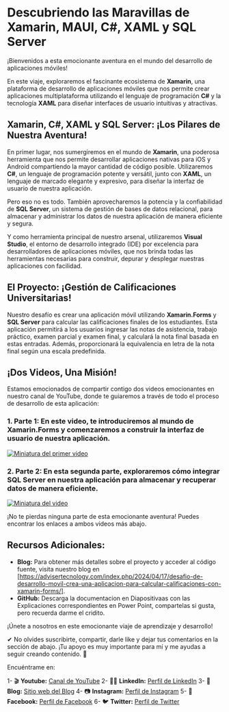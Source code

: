 # Descubriendo las Maravillas de Xamarin, MAUI, C#, XAML y SQL Server

¡Bienvenidos a esta emocionante aventura en el mundo del desarrollo de aplicaciones móviles!

En este viaje, exploraremos el fascinante ecosistema de **Xamarin**, una plataforma de desarrollo de aplicaciones móviles que nos permite crear aplicaciones multiplataforma utilizando el lenguaje de programación **C#** y la tecnología **XAML** para diseñar interfaces de usuario intuitivas y atractivas.

## Xamarin, C#, XAML y SQL Server: ¡Los Pilares de Nuestra Aventura!

En primer lugar, nos sumergiremos en el mundo de **Xamarin**, una poderosa herramienta que nos permite desarrollar aplicaciones nativas para iOS y Android compartiendo la mayor cantidad de código posible. Utilizaremos **C#**, un lenguaje de programación potente y versátil, junto con **XAML**, un lenguaje de marcado elegante y expresivo, para diseñar la interfaz de usuario de nuestra aplicación.

Pero eso no es todo. También aprovecharemos la potencia y la confiabilidad de **SQL Server**, un sistema de gestión de bases de datos relacional, para almacenar y administrar los datos de nuestra aplicación de manera eficiente y segura.

Y como herramienta principal de nuestro arsenal, utilizaremos **Visual Studio**, el entorno de desarrollo integrado (IDE) por excelencia para desarrolladores de aplicaciones móviles, que nos brinda todas las herramientas necesarias para construir, depurar y desplegar nuestras aplicaciones con facilidad.

## El Proyecto: ¡Gestión de Calificaciones Universitarias!

Nuestro desafío es crear una aplicación móvil utilizando **Xamarin.Forms** y **SQL Server** para calcular las calificaciones finales de los estudiantes. Esta aplicación permitirá a los usuarios ingresar las notas de asistencia, trabajo práctico, examen parcial y examen final, y calculará la nota final basada en estas entradas. Además, proporcionará la equivalencia en letra de la nota final según una escala predefinida.

## ¡Dos Videos, Una Misión!

Estamos emocionados de compartir contigo dos videos emocionantes en nuestro canal de YouTube, donde te guiaremos a través de todo el proceso de desarrollo de esta aplicación:

### 1. **Parte 1:** En este video, te introduciremos al mundo de Xamarin.Forms y comenzaremos a construir la interfaz de usuario de nuestra aplicación.

[![Miniatura del primer video](https://img.youtube.com/vi/yRtd37Am_24/maxresdefault.jpg)](https://www.youtube.com/watch?v=yRtd37Am_24)


### 2. **Parte 2:** En esta segunda parte, exploraremos cómo integrar SQL Server en nuestra aplicación para almacenar y recuperar datos de manera eficiente.

[![Miniatura del video](https://img.youtube.com/vi/uUC7ncDlagA/maxresdefault.jpg)](https://www.youtube.com/watch?v=uUC7ncDlagA)

¡No te pierdas ninguna parte de esta emocionante aventura! Puedes encontrar los enlaces a ambos videos más abajo.

## Recursos Adicionales:

- **Blog:** Para obtener más detalles sobre el proyecto y acceder al código fuente, visita nuestro blog en [https://advisertecnology.com/index.php/2024/04/17/desafio-de-desarrollo-movil-crea-una-aplicacion-para-calcular-calificaciones-con-xamarin-forms/].
- **GitHub:** Descarga la documentacion en Diapositivaas con las Explicaciones correspondientes en Power Point, compartelas si gusta, pero recuerda darme el cridito.

¡Únete a nosotros en este emocionante viaje de aprendizaje y desarrollo!

✔ No olvides suscribirte, compartir, darle like y dejar tus comentarios en la sección de abajo. ¡Tu apoyo es muy importante para mí y me ayudas a seguir creando contenido. 💚

Encuéntrame en:

1- 🎬 **Youtube:** [Canal de YouTube](https://www.youtube.com/@JuancitoPenaV)
2- 👨‍💼 **LinkedIn:** [Perfil de LinkedIn](https://www.linkedin.com/in/juancitope%C3%B1a/)
3- 📰 **Blog:** [Sitio web del Blog](https://advisertecnology.com/)
4- 📷 **Instagram:** [Perfil de Instagram](https://www.instagram.com/juancito.pena.v/)
5- 📑 **Facebook:** [Perfil de Facebook](https://www.facebook.com/juancito.p.v)
6- 🐦 **Twitter:** [Perfil de Twitter](https://twitter.com/JuancitoPenaV)

